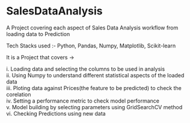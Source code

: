# SalesDataAnalysis
A Project covering each aspect of Sales Data Analysis workflow from loading data to Prediction

Tech Stacks used :- Python, Pandas, Numpy, Matplotlib, Scikit-learn 

It is a Project that covers ->

i. Loading data and selecting the columns to be used in analysis <br>
ii. Using Numpy to understand different statistical aspects of the loaded data <br>
iii. Ploting data against Prices(the feature to be predicted) to check the corelation <br>
iv. Setting a performance metric to check model performance <br>
v. Model building by selecting parameters using GridSearchCV method <br>
vi. Checking Predictions using new data <br>
